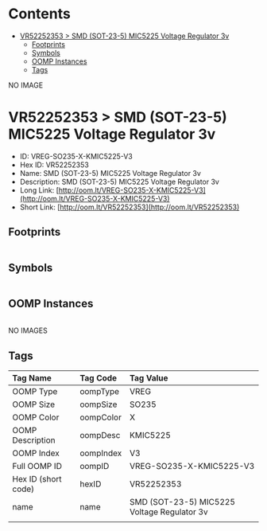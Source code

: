 



Contents
========

* [VR52252353 > SMD (SOT-23-5) MIC5225 Voltage Regulator 3v](#vr52252353--smd-sot-23-5-mic5225-voltage-regulator-3v)
	* [Footprints](#footprints)
	* [Symbols](#symbols)
	* [OOMP Instances](#oomp-instances)
	* [Tags](#tags)
  
NO IMAGE  
# VR52252353 > SMD (SOT-23-5) MIC5225 Voltage Regulator 3v

- ID: VREG-SO235-X-KMIC5225-V3
- Hex ID: VR52252353
- Name: SMD (SOT-23-5) MIC5225 Voltage Regulator 3v
- Description: SMD (SOT-23-5) MIC5225 Voltage Regulator 3v
- Long Link: [http://oom.lt/VREG-SO235-X-KMIC5225-V3](http://oom.lt/VREG-SO235-X-KMIC5225-V3)
- Short Link: [http://oom.lt/VR52252353](http://oom.lt/VR52252353)

## Footprints
  

||||
| :--- | :--- | :--- |

## Symbols
  

||||
| :--- | :--- | :--- |

## OOMP Instances
  

||||
| :--- | :--- | :--- |
  
NO IMAGES  
## Tags
  

|Tag Name|Tag Code|Tag Value|
| :--- | :--- | :--- |
|OOMP Type|oompType|VREG|
|OOMP Size|oompSize|SO235|
|OOMP Color|oompColor|X|
|OOMP Description|oompDesc|KMIC5225|
|OOMP Index|oompIndex|V3|
|Full OOMP ID|oompID|VREG-SO235-X-KMIC5225-V3|
|Hex ID (short code)|hexID|VR52252353|
|name|name|SMD (SOT-23-5) MIC5225 Voltage Regulator 3v|
||||
